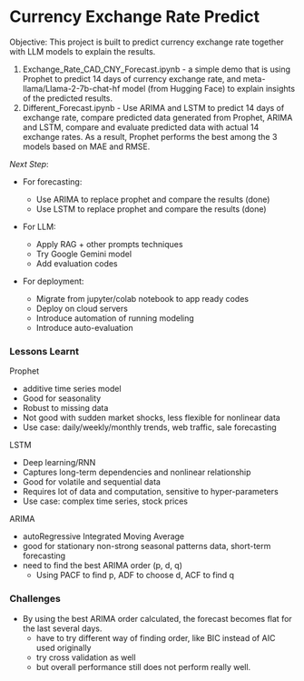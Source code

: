 # Currency Exchange Rate Predict
Objective: This project is built to predict currency exchange rate together with LLM models to explain the results. 

1. Exchange_Rate_CAD_CNY_Forecast.ipynb - a simple demo that is using Prophet to predict 14 days of currency exchange rate, and meta-llama/Llama-2-7b-chat-hf model (from Hugging Face) to explain insights of the predicted results.
2. Different_Forecast.ipynb - Use ARIMA and LSTM to predict 14 days of exchange rate, compare predicted data generated from Prophet, ARIMA and LSTM, compare and evaluate predicted data with actual 14 exchange rates. As a result, Prophet performs the best among the 3 models based on MAE and RMSE. 

*Next Step*:
- For forecasting: 
  - Use ARIMA to replace prophet and compare the results (done)
  - Use LSTM to replace prophet and compare the results (done)
 
- For LLM:
  - Apply RAG + other prompts techniques
  - Try Google Gemini model
  - Add evaluation codes
 
- For deployment:
  - Migrate from jupyter/colab notebook to app ready codes
  - Deploy on cloud servers
  - Introduce automation of running modeling
  - Introduce auto-evaluation 

### Lessons Learnt
Prophet
- additive time series model
- Good for seasonality 
- Robust to missing data
- Not good with sudden market shocks, less flexible for nonlinear data
- Use case: daily/weekly/monthly trends, web traffic, sale forecasting

LSTM
- Deep learning/RNN
- Captures long-term dependencies and nonlinear relationship
- Good for volatile and sequential data
- Requires lot of data and computation, sensitive to hyper-parameters
- Use case: complex time series, stock prices 

ARIMA
- autoRegressive Integrated Moving Average
- good for stationary non-strong seasonal patterns data, short-term forecasting
- need to find the best ARIMA order (p, d, q)
  - Using PACF to find p, ADF to choose d, ACF to find q

### Challenges
- By using the best ARIMA order calculated, the forecast becomes flat for the last several days.
  - have to try different way of finding order, like BIC instead of AIC used originally
  - try cross validation as well
  - but overall performance still does not perform really well.
